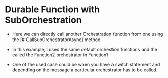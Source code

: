 # Durable Function with SubOrchestration

- Here we can directly call another Orchestration function from one using the [# CallSubOrchestratorAsync] method
- In this example, I used the same default orchestion functions and the called the Function2 orchestrator in Function1

- One of the used case could be when you have a switch statement and depending on the message a particular orchestrator has to be called.
